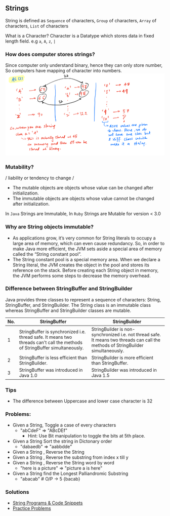 ## Strings

String is defined as `Sequence` of characters, `Group` of characters, `Array` of characters, `List` of characters

What is a Character? Character is a Datatype which stores data in fixed length field. e.g `a`, `A`, `z`, `|`

### How does computer stores strings?

Since computer only understand binary, hence they can only store number, So computers have mapping of character into
numbers.
![charcter_storage.png](../assets/strings/introduction/charcter_storage.png)

### Mutability?

/ liability or tendency to change /

- The mutable objects are objects whose value can be changed after initialization.
- The immutable objects are objects whose value cannot be changed after initialization.

In `Java` Strings are Immutable, In `Ruby` Strings are Mutable for version < 3.0

### Why are String objects immutable?

- As applications grow, it’s very common for String literals to occupy a large area of memory, which can even cause
  redundancy. So, in order to make Java more efficient, the JVM sets aside a special area of memory called the “String
  constant pool”.
- The String constant pool is a special memory area. When we declare a String literal, the JVM creates the object in the
  pool and stores its reference on the stack. Before creating each String object in memory, the JVM performs some steps
  to decrease the memory overhead.

### Difference between StringBuffer and StringBuilder

Java provides three classes to represent a sequence of characters: String, StringBuffer, and StringBuilder. The String
class is an immutable class whereas StringBuffer and StringBuilder classes are mutable.

| No. |    StringBuffer|    StringBuilder|
|----|----|----|
| 1  |    StringBuffer is synchronized i.e. thread safe. It means two threads can't call the methods of StringBuffer simultaneously.    |StringBuilder is non-synchronized i.e. not thread safe. It means two threads can call the methods of StringBuilder simultaneously.|
| 2  |    StringBuffer is less efficient than StringBuilder.|    StringBuilder is more efficient than StringBuffer.|
| 3  |    StringBuffer was introduced in Java 1.0|    StringBuilder was introduced in Java 1.5|

### Tips

- The difference between Uppercase and lower case character is 32

### Problems:

- Given a String, Toggle a case of every characters
    - "abCdeF" => "ABcDEf"
        - Hint: Use Bit manipulation to toggle the bits at 5th place.
- Given a String Sort the string in Dictonary order
    - "dabaedb" => "aabbdde"
- Given a String , Reverse the String
- Given a String , Reverse the substring from index x till y
- Given a String , Reverse the String word by word
    - "here is a picture" => "picture a is here"
- Given a String find the Longest Palliandromic Substring
    - "abacab" # O/P -> 5 {bacab}

### Solutions

- [String Programs & Code Snippets](https://github.com/santosh-1987/RubyScripts/tree/master/Scaler/strings)
- [Practice Problems](https://youtube.com/playlist?list=PLqM7alHXFySE_Pxx_HsUSZGwiLpv9ziWA)